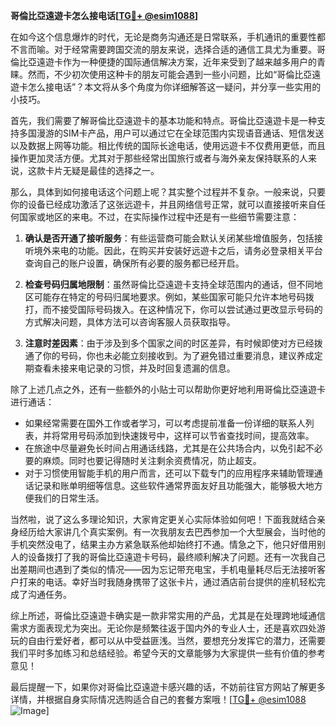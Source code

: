 **哥倫比亞遠遊卡怎么接电话[[TG💪+ @esim1088](https://t.me/s/esim1088)]**

在如今这个信息爆炸的时代，无论是商务沟通还是日常联系，手机通讯的重要性都不言而喻。对于经常需要跨国交流的朋友来说，选择合适的通信工具尤为重要。哥倫比亞遠遊卡作为一种便捷的国际通信解决方案，近年来受到了越来越多用户的青睐。然而，不少初次使用这种卡的朋友可能会遇到一些小问题，比如“哥倫比亞遠遊卡怎么接电话”？本文将从多个角度为你详细解答这一疑问，并分享一些实用的小技巧。

首先，我们需要了解哥倫比亞遠遊卡的基本功能和特点。哥倫比亞遠遊卡是一种支持多国漫游的SIM卡产品，用户可以通过它在全球范围内实现语音通话、短信发送以及数据上网等功能。相比传统的国际长途电话，使用远遊卡不仅费用更低，而且操作更加灵活方便。尤其对于那些经常出国旅行或者与海外亲友保持联系的人来说，这款卡片无疑是最佳的选择之一。

那么，具体到如何接电话这个问题上呢？其实整个过程并不复杂。一般来说，只要你的设备已经成功激活了这张远遊卡，并且网络信号正常，就可以直接接听来自任何国家或地区的来电。不过，在实际操作过程中还是有一些细节需要注意：

1. **确认是否开通了接听服务**：有些运营商可能会默认关闭某些增值服务，包括接听境外来电的功能。因此，在购买并安装好远遊卡之后，请务必登录相关平台查询自己的账户设置，确保所有必要的服务都已经开启。

2. **检查号码归属地限制**：虽然哥倫比亞遠遊卡支持全球范围内的通话，但不同地区可能存在特定的号码归属地要求。例如，某些国家可能只允许本地号码拨打，而不接受国际号码拨入。在这种情况下，你可以尝试通过更改显示号码的方式解决问题，具体方法可以咨询客服人员获取指导。

3. **注意时差因素**：由于涉及到多个国家之间的时区差异，有时候即使对方已经拨通了你的号码，你也未必能立刻接收到。为了避免错过重要消息，建议养成定期查看未接来电记录的习惯，并及时回复遗漏的信息。

除了上述几点之外，还有一些额外的小贴士可以帮助你更好地利用哥倫比亞遠遊卡进行通话：

- 如果经常需要在国外工作或者学习，可以考虑提前准备一份详细的联系人列表，并将常用号码添加到快速拨号中，这样可以节省查找时间，提高效率。
- 在旅途中尽量避免长时间占用通话线路，尤其是在公共场合内，以免引起不必要的麻烦。同时也要记得随时关注剩余资费情况，防止超支。
- 对于习惯使用智能手机的用户而言，还可以下载专门的应用程序来辅助管理通话记录和账单明细等信息。这些软件通常界面友好且功能强大，能够极大地方便我们的日常生活。

当然啦，说了这么多理论知识，大家肯定更关心实际体验如何吧！下面我就结合亲身经历给大家讲几个真实案例。有一次我朋友去巴西参加一个大型展会，当时他的手机突然没电了，结果主办方紧急联系他却始终打不通。情急之下，他只好借用别人的设备拨打了我的哥倫比亞遠遊卡号码，最终顺利解决了问题。还有一次我自己出差期间也遇到了类似的情况——因为忘记带充电宝，手机电量耗尽后无法接听客户打来的电话。幸好当时我随身携带了这张卡片，通过酒店前台提供的座机轻松完成了沟通任务。

综上所述，哥倫比亞遠遊卡确实是一款非常实用的产品，尤其是在处理跨地域通信需求方面表现尤为突出。无论你是频繁往返于国内外的专业人士，还是喜欢四处游玩的自由行爱好者，都可以从中受益匪浅。当然，要想充分发挥它的潜力，还需要我们平时多加练习和总结经验。希望今天的文章能够为大家提供一些有价值的参考意见！

最后提醒一下，如果你对哥倫比亞遠遊卡感兴趣的话，不妨前往官方网站了解更多详情，并根据自身实际情况选购适合自己的套餐方案哦！[[TG💪+ @esim1088](https://t.me/s/esim1088) ![Image](https://i.postimg.cc/4NQfJmqS/Snipaste-2025-05-13-00-14-12.png)]